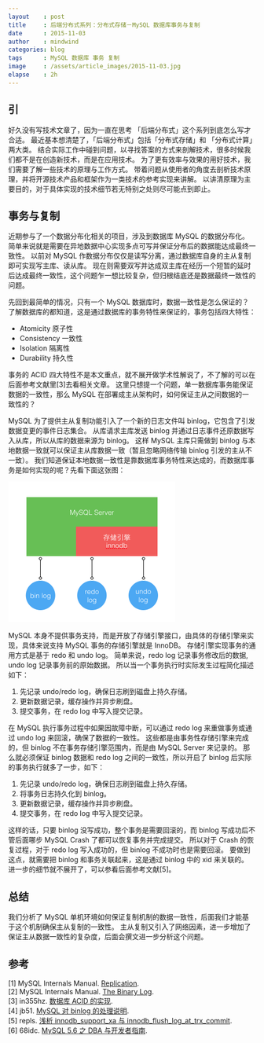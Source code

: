 ```yaml
---
layout    : post
title     : 后端分布式系列：分布式存储－MySQL 数据库事务与复制
date      : 2015-11-03
author    : mindwind
categories: blog
tags      : MySQL 数据库 事务 复制
image     : /assets/article_images/2015-11-03.jpg
elapse    : 2h
---
```



## 引
好久没有写技术文章了，因为一直在思考 「后端分布式」这个系列到底怎么写才合适。
最近基本想清楚了，「后端分布式」包括「分布式存储」和 「分布式计算」两大类。
结合实际工作中碰到问题，以寻找答案的方式来剖解技术，很多时候我们都不是在创造新技术，而是在应用技术。
为了更有效率与效果的用好技术，我们需要了解一些技术的原理与工作方式。
带着问题从使用者的角度去剖析技术原理，并将开源技术产品和框架作为一类技术的参考实现来讲解。
以讲清原理为主要目的，对于具体实现的技术细节若无特别之处则尽可能点到即止。


## 事务与复制
近期参与了一个数据分布化相关的项目，涉及到数据库 MySQL 的数据分布化。
简单来说就是需要在异地数据中心实现多点可写并保证分布后的数据能达成最终一致性。
以前对 MySQL 作数据分布仅仅是读写分离，通过数据库自身的主从复制即可实现写主库、读从库。
现在则需要双写并达成双主库在经历一个短暂的延时后达成最终一致性，这个问题乍一想比较复杂，但归根结底还是数据最终一致性的问题。

先回到最简单的情况，只有一个 MySQL 数据库时，数据一致性是怎么保证的？
了解数据库的都知道，这是通过数据库的事务特性来保证的，事务包括四大特性：

  - Atomicity 原子性
  - Consistency 一致性
  - Isolation 隔离性
  - Durability 持久性

事务的 ACID 四大特性不是本文重点，就不展开做学术性解说了，不了解的可以在后面参考文献里[3]去看相关文章。
这里只想提一个问题，单一数据库事务能保证数据的一致性，那么 MySQL 在部署成主从架构时，如何保证主从之间数据的一致性的？

MySQL 为了提供主从复制功能引入了一个新的日志文件叫 binlog，它包含了引发数据变更的事件日志集合。
从库请求主库发送 binlog 并通过日志事件还原数据写入从库，所以从库的数据来源为 binlog。
这样 MySQL 主库只需做到 binlog 与本地数据一致就可以保证主从库数据一致（暂且忽略网络传输 binlog 引发的主从不一致）。
我们知道保证本地数据一致性是靠数据库事务特性来达成的，而数据库事务是如何实现的呢？先看下面这张图：

![](/assets/article_images/2015-11-03-1.png)

MySQL 本身不提供事务支持，而是开放了存储引擎接口，由具体的存储引擎来实现，具体来说支持 MySQL 事务的存储引擎就是 InnoDB。
存储引擎实现事务的通用方式是基于 redo 和 undo log。
简单来说，redo log 记录事务修改后的数据, undo log 记录事务前的原始数据。
所以当一个事务执行时实际发生过程简化描述如下：

  1. 先记录 undo/redo log，确保日志刷到磁盘上持久存储。
  2. 更新数据记录，缓存操作并异步刷盘。
  3. 提交事务，在 redo log 中写入提交记录。

在 MySQL 执行事务过程中如果因故障中断，可以通过 redo log 来重做事务或通过 undo log 来回滚，确保了数据的一致性。
这些都是由事务性存储引擎来完成的，但 binlog 不在事务存储引擎范围内，而是由 MySQL Server 来记录的。
那么就必须保证 binlog 数据和 redo log 之间的一致性，所以开启了 binlog 后实际的事务执行就多了一步，如下：

  1. 先记录 undo/redo log，确保日志刷到磁盘上持久存储。
  2. 将事务日志持久化到 binlog。
  3. 更新数据记录，缓存操作并异步刷盘。
  4. 提交事务，在 redo log 中写入提交记录。

这样的话，只要 binlog 没写成功，整个事务是需要回滚的，而 binlog 写成功后不管后面哪步 MySQL Crash 了都可以恢复事务并完成提交。
所以对于 Crash 的恢复过程，对于 redo log 写入成功的，但 binlog 不成功时也是需要回滚。
要做到这点，就需要把 binlog 和事务关联起来，这是通过 binlog 中的 xid 来关联的。
进一步的细节就不展开了，可以参看后面参考文献[5]。


## 总结
我们分析了 MySQL 单机环境如何保证复制机制的数据一致性，后面我们才能基于这个机制确保主从复制的一致性。
主从复制又引入了网络因素，进一步增加了保证主从数据一致性的复杂度，后面会撰文进一步分析这个问题。


## 参考
[1] MySQL Internals Manual. [Replication](http://dev.mysql.com/doc/internals/en/replication.html).  
[2] MySQL Internals Manual. [The Binary Log](http://dev.mysql.com/doc/internals/en/binary-log.html).  
[3] in355hz. [数据库 ACID 的实现](http://in355hz.iteye.com/blog/2029963).  
[4] jb51. [MySQL 对 binlog 的处理说明](http://www.jb51.net/article/27556.htm).  
[5] repls. [浅析 innodb_support_xa 与 innodb_flush_log_at_trx_commit](http://www.2cto.com/database/201306/221413.html).  
[6] 68idc. [MySQL 5.6 之 DBA 与开发者指南](http://www.68idc.cn/help/mysqldata/mysql/20150127191299.html).  
